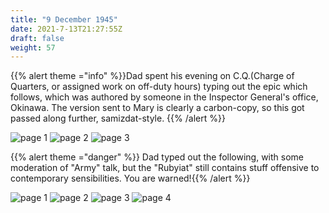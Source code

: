 ```yaml
---
title: "9 December 1945"
date: 2021-7-13T21:27:55Z
draft: false
weight: 57
---
```

{{% alert theme ="info" %}}Dad spent his evening on C.Q.(Charge of Quarters, or assigned work on off-duty hours) typing out the epic which follows, which was authored by someone in the Inspector General's office, Okinawa. The version sent to Mary is clearly a carbon-copy, so this got passed along further, samizdat-style. {{% /alert %}}

![page 1](img167.jpg)
![page 2](img168.jpg)
![page 3](img169.jpg)

{{% alert theme ="danger" %}} Dad typed out the following, with some moderation of "Army" talk, but the "Rubyiat"  still contains stuff offensive to contemporary sensibilities.  You are warned!{{% /alert %}}

![page 1](img170.jpg)
![page 2](img171.jpg)
![page 3](img172.jpg)
![page 4](img173.jpg)

